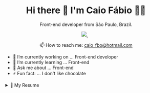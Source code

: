 

<h1 align='center'>
  Hi there 👋 I'm Caio Fábio 👨‍💻
</h1>

<p align='center'>
  Front-end developer from São Paulo, Brazil.
</p>

<p align='center'>
  
  <a href="https://www.linkedin.com/in/caio-fabio-duarte-ferreira/" target="_blank">
    <img src="https://img.shields.io/badge/linkedin-%230077B5.svg?&style=for-the-badge&logo=linkedin&logoColor=white" />
  </a>&nbsp;&nbsp;
</p>

<p align='center'>
  📫 How to reach me: <a href='mailto:caio_fbo@hotmail.com'>caio_fbo@hotmail.com</a>
</p>

- 🔭 I’m currently working on ... Front-end developer
- 🌱 I’m currently learning ... Front-end
- 💬 Ask me about ... Front-end
- ⚡ Fun fact: ... I don't like chocolate


<details>
  <summary>📃 My Resume</summary>


## Education

- 📖 **Universidade Anhembi Morumbi**\
📆 2019 – 2021\
📍 **Análise e Desenvolvimento de Sistemas** - São José dos Campos, Brazil


## Experience
  
  - 👨‍💻 **Front-end Developer**\
📆 April de 2021 - Moment 5 months \
📍 **Instruct Solução em Tecnologia** - Brazil


- 👨‍💻 **Front-end Developer**\
📆 Nov de 2020 - Jan de 2021 - 3 months \
📍 **UDS Tecnologia** - Maringá, Paraná - Brazil


- 👨‍💻 **Front-end Developer**\
📆 Dez de 2019 - Nov de 2020 - 1 year \
📍 **SoftWillians IT Solutions** - São José Dos Campos - SP, Brazil


- 👨‍💻 **Desenvolvedor Web**\
📆  Jul de 2019 - Dez de 2019 - 6 months \
📍 **CoyÔ** - São José Dos Campos - SP, Brazil


- 👨‍💻 **Designer Web**\
📆 Ago de 2018 - Jul de 2019 - 1 year \
📍 **ComuniQ agência de Propagandas** - São José Dos Campos - SP, Brazil



- 👨‍💻 **Web Design**\
📆 Jan de 2018 - Jul de 2018 - 7 months \
📍 **Alliance - Investimentos e Negócios Imobiliários** - São José Dos Campos - SP, Brazil

</details>

